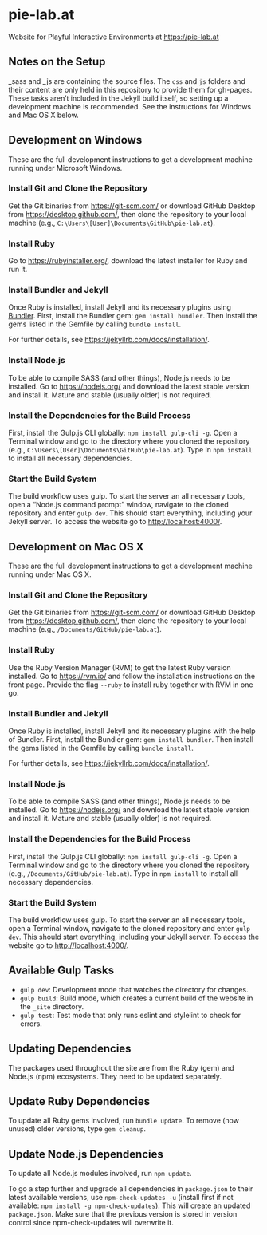 # pie-lab.at

Website for Playful Interactive Environments at <https://pie-lab.at>

## Notes on the Setup

\_sass and \_js are containing the source files. The `css` and `js` folders and their content are only held in this repository to provide them for gh-pages. These tasks aren’t included in the Jekyll build itself, so setting up a development machine is recommended. See the instructions for Windows and Mac OS X below.

## Development on Windows

These are the full development instructions to get a development machine running under Microsoft Windows.

### Install Git and Clone the Repository

Get the Git binaries from <https://git-scm.com/> or download GitHub Desktop from <https://desktop.github.com/>, then clone the repository to your local machine (e.g., `C:\Users\[User]\Documents\GitHub\pie-lab.at`).

### Install Ruby

Go to <https://rubyinstaller.org/>, download the latest installer for Ruby and run it.

### Install Bundler and Jekyll

Once Ruby is installed, install Jekyll and its necessary plugins using [Bundler](https://bundler.io/). First, install the Bundler gem: `gem install bundler`. Then install the gems listed in the Gemfile by calling `bundle install`. 

For further details, see <https://jekyllrb.com/docs/installation/>.

### Install Node.js

To be able to compile SASS (and other things), Node.js needs to be installed. Go to <https://nodejs.org/> and download the latest stable version and install it. Mature and stable (usually older) is not required.

### Install the Dependencies for the Build Process

First, install the Gulp.js CLI globally: `npm install gulp-cli -g`.
Open a Terminal window and go to the directory where you cloned the repository (e.g., `C:\Users\[User]\Documents\GitHub\pie-lab.at`). Type in `npm install` to install all necessary dependencies.

### Start the Build System

The build workflow uses gulp. To start the server an all necessary tools, open a “Node.js command prompt” window, navigate to the cloned repository and enter `gulp dev`. This should start everything, including your Jekyll server. To access the website go to <http://localhost:4000/>. 

## Development on Mac OS X

These are the full development instructions to get a development machine running under Mac OS X.

### Install Git and Clone the Repository

Get the Git binaries from <https://git-scm.com/> or download GitHub Desktop from <https://desktop.github.com/>, then clone the repository to your local machine (e.g., `/Documents/GitHub/pie-lab.at`).

### Install Ruby

Use the Ruby Version Manager (RVM) to get the latest Ruby version installed. Go to <https://rvm.io/> and follow the installation instructions on the front page. Provide the flag `--ruby` to install ruby together with RVM in one go.

### Install Bundler and Jekyll

Once Ruby is installed, install Jekyll and its necessary plugins with the help of Bundler. First, install the Bundler gem: `gem install bundler`. Then install the gems listed in the Gemfile by calling `bundle install`.

For further details, see <https://jekyllrb.com/docs/installation/>.

### Install Node.js

To be able to compile SASS (and other things), Node.js needs to be installed. Go to <https://nodejs.org/> and download the latest stable version and install it. Mature and stable (usually older) is not required.

### Install the Dependencies for the Build Process

First, install the Gulp.js CLI globally: `npm install gulp-cli -g`.
Open a Terminal window and go to the directory where you cloned the repository (e.g., `/Documents/GitHub/pie-lab.at`). Type in `npm install` to install all necessary dependencies.

### Start the Build System

The build workflow uses gulp. To start the server an all necessary tools, open a Terminal window, navigate to the cloned repository and enter `gulp dev`. This should start everything, including your Jekyll server. To access the website go to <http://localhost:4000/>. 

## Available Gulp Tasks

* `gulp dev`: Development mode that watches the directory for changes.
* `gulp build`: Build mode, which creates a current build of the website in the `_site` directory.
* `gulp test`: Test mode that only runs eslint and stylelint to check for errors.

## Updating Dependencies

The packages used throughout the site are from the Ruby (gem) and Node.js (npm) ecosystems. They need to be updated separately.

## Update Ruby Dependencies

To update all Ruby gems involved, run `bundle update`. To remove (now unused) older versions, type `gem cleanup`.

## Update Node.js Dependencies

To update all Node.js modules involved, run `npm update`.

To go a step further and upgrade all dependencies in `package.json` to their latest available versions, use `npm-check-updates -u` (install first if not available: `npm install -g npm-check-updates`). This will create an updated `package.json`. Make sure that the previous version is stored in version control since npm-check-updates will overwrite it.
